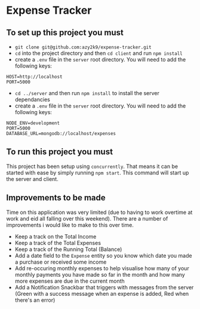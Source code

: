 # Expense Tracker

## To set up this project you must

- `git clone git@github.com:azy2k9/expense-tracker.git`
- `cd` into the project directory and then `cd client` and run `npm install`
- create a `.env` file in the `server` root directory. You will need to add the following keys:

```
HOST=http://localhost
PORT=5000
```

- `cd ../server` and then run `npm install` to install the server dependancies
- create a `.env` file in the `server` root directory. You will need to add the following keys:

```
NODE_ENV=development
PORT=5000
DATABASE_URL=mongodb://localhost/expenses
```

## To run this project you must

This project has been setup using `concurrently`. That means it can be started with ease by simply running `npm start`. This command will start up the server and client.

## Improvements to be made

Time on this application was very limited (due to having to work overtime at work and eid all falling over this weekend). There are a number of improvements i would like to make to this over time.

- Keep a track on the Total Income
- Keep a track of the Total Expenses
- Keep a track of the Running Total (Balance)
- Add a date field to the `Expense` entity so you know which date you made a purchase or received some income
- Add re-occuring monthly expenses to help visualise how many of your monthly payments you have made so far in the month and how many more expenses are due in the current month
- Add a Notification Snackbar that triggers with messages from the server (Green with a success message when an expense is added, Red when there's an error)
